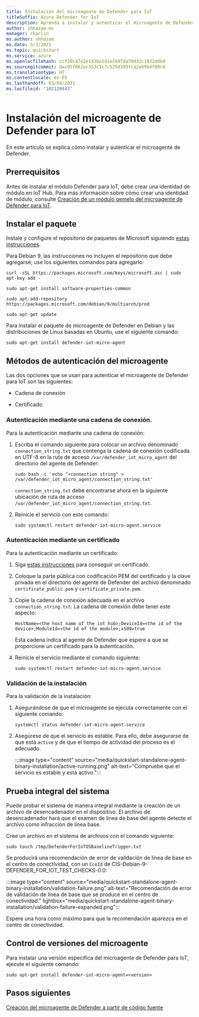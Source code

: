 ```yaml
---
title: Instalación del microagente de Defender para IoT
titleSuffix: Azure Defender for IoT
description: Aprenda a instalar y autenticar el microagente de Defender.
author: shhazam-ms
manager: rkarlin
ms.author: shhazam
ms.date: 3/3/2021
ms.topic: quickstart
ms.service: azure
ms.openlocfilehash: ccf28c47e2e1438a141e2497da70d32c1832ddb9
ms.sourcegitcommit: dac05f662ac353c1c7c5294399fca2a99b4f89c8
ms.translationtype: HT
ms.contentlocale: es-ES
ms.lasthandoff: 03/04/2021
ms.locfileid: "102120443"
---
```

# <a name="install-defender-for-iot-micro-agent"></a>Instalación del microagente de Defender para IoT 

En este artículo se explica cómo instalar y autenticar el microagente de Defender.

## <a name="prerequisites"></a>Prerrequisitos

Antes de instalar el módulo Defender para IoT, debe crear una identidad de módulo en IoT Hub. Para más información sobre cómo crear una identidad de módulo, consulte [Creación de un módulo gemelo del microagente de Defender para IoT](quickstart-create-micro-agent-module-twin.md).

## <a name="install-the-package"></a>Instalar el paquete

Instale y configure el repositorio de paquetes de Microsoft siguiendo [estas instrucciones](/windows-server/administration/linux-package-repository-for-microsoft-software). 

Para Debian 9, las instrucciones no incluyen el repositorio que debe agregarse; use los siguientes comandos para agregarlo: 

```azurecli
curl -sSL https://packages.microsoft.com/keys/microsoft.asc | sudo apt-key add - 

sudo apt-get install software-properties-common

sudo apt-add-repository https://packages.microsoft.com/debian/9/multiarch/prod

sudo apt-get update
```

Para instalar el paquete de microagente de Defender en Debian y las distribuciones de Linux basadas en Ubuntu, use el siguiente comando:

```azurecli
sudo apt-get install defender-iot-micro-agent 
```

## <a name="micro-agent-authentication-methods"></a>Métodos de autenticación del microagente 

Las dos opciones que se usan para autenticar el microagente de Defender para IoT son las siguientes: 

- Cadena de conexión 

- Certificado.

### <a name="authenticate-using-a-connection-string"></a>Autenticación mediante una cadena de conexión.

Para la autenticación mediante una cadena de conexión:

1. Escriba el comando siguiente para colocar un archivo denominado `connection_string.txt` que contenga la cadena de conexión codificada en UTF-8 en la ruta de acceso `/var/defender_iot_micro_agent` del directorio del agente de Defender:

    ```azurecli
    sudo bash -c 'echo "<connection string" > /var/defender_iot_micro_agent/connection_string.txt' 
    ```

    `connection_string.txt` debe encontrarse ahora en la siguiente ubicación de ruta de acceso `/var/defender_iot_micro_agent/connection_string.txt`.

1. Reinicie el servicio con este comando:  

    ```azurecli
    sudo systemctl restart defender-iot-micro-agent.service 
    ```

### <a name="authenticate-using-a-certificate"></a>Autenticación mediante un certificado

Para la autenticación mediante un certificado:

1. Siga [estas instrucciones](../iot-hub/iot-hub-security-x509-get-started.md) para conseguir un certificado.

1. Coloque la parte pública con codificación PEM del certificado y la clave privada en el directorio del agente de Defender del archivo denominado `certificate_public.pem` y `certificate_private.pem`. 

1. Copie la cadena de conexión adecuada en el archivo `connection_string.txt`. La cadena de conexión debe tener este aspecto: 

    `HostName=<the host name of the iot hub>;DeviceId=<the id of the device>;ModuleId=<the id of the module>;x509=true` 

    Esta cadena indica al agente de Defender que espere a que se proporcione un certificado para la autenticación. 

1. Reinicie el servicio mediante el comando siguiente:  

    ```azurecli
    sudo systemctl restart defender-iot-micro-agent.service
    ```

### <a name="validate-your-installation"></a>Validación de la instalación

Para la validación de la instalación:

1. Asegurándose de que el microagente se ejecuta correctamente con el siguiente comando:  

    ```azurecli
    systemctl status defender-iot-micro-agent.service
    ```
1. Asegúrese de que el servicio es estable. Para ello, debe asegurarse de que está `active` y de que el tiempo de actividad del proceso es el adecuado.

    :::image type="content" source="media/quickstart-standalone-agent-binary-installation/active-running.png" alt-text="Compruebe que el servicio es estable y está activo.":::
 
## <a name="testing-the-system-end-to-end"></a>Prueba integral del sistema 

Puede probar el sistema de manera integral mediante la creación de un archivo de desencadenador en el dispositivo. El archivo de desencadenador hará que el examen de línea de base del agente detecte el archivo como infracción de línea base. 

Cree un archivo en el sistema de archivos con el comando siguiente:

```azurecli
sudo touch /tmp/DefenderForIoTOSBaselineTrigger.txt 
```
Se producirá una recomendación de error de validación de línea de base en el centro de conectividad, con un `CceId` de CIS-Debian-9-DEFENDER_FOR_IOT_TEST_CHECKS-0.0: 

:::image type="content" source="media/quickstart-standalone-agent-binary-installation/validation-failure.png" alt-text="Recomendación de error de validación de línea de base que se produce en el centro de conectividad." lightbox="media/quickstart-standalone-agent-binary-installation/validation-failure-expanded.png":::

Espere una hora como máximo para que la recomendación aparezca en el centro de conectividad. 

## <a name="micro-agent-versioning"></a>Control de versiones del microagente 

Para instalar una versión específica del microagente de Defender para IoT, ejecute el siguiente comando: 

```azurecli
sudo apt-get install defender-iot-micro-agent=<version>
```

## <a name="next-steps"></a>Pasos siguientes

[Creación del microagente de Defender a partir de código fuente](quickstart-building-the-defender-micro-agent-from-source.md)